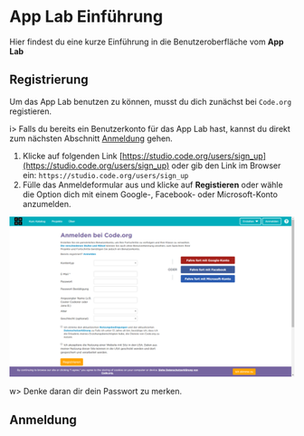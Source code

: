 # App Lab Einführung

Hier findest du eine kurze Einführung in die Benutzeroberfläche vom **App Lab**

## Registrierung
Um das App Lab benutzen zu können, musst du dich zunächst bei `Code.org` registieren.

i> Falls du bereits ein Benutzerkonto für das App Lab hast, kannst du direkt zum nächsten Abschnitt [Anmeldung](#Anmeldung) gehen.

1. Klicke auf folgenden Link [https://studio.code.org/users/sign_up](https://studio.code.org/users/sign_up) oder gib den Link im Browser ein: `https://studio.code.org/users/sign_up`
2. Fülle das Anmeldeformular aus und klicke auf **Registieren** oder wähle die Option dich mit einem Google-, Facebook- oder Microsoft-Konto anzumelden.

![Anmeldeformular von Code.org](img/Anmeldung_bei_Code.png "Anmeldeformular von Code.org")

w> Denke daran dir dein Passwort zu merken.

## Anmeldung

